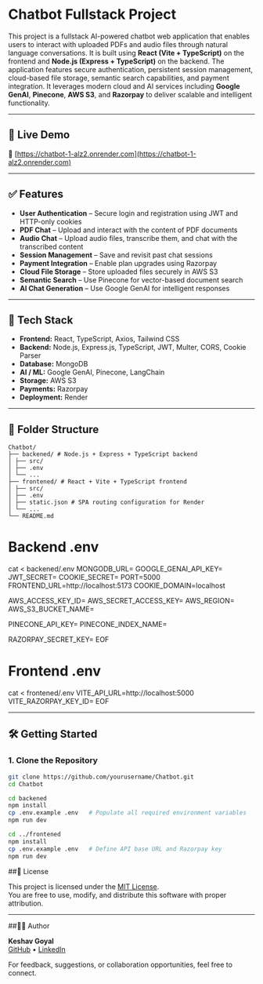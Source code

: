 # Chatbot Fullstack Project

This project is a fullstack AI-powered chatbot web application that enables users to interact with uploaded PDFs and audio files through natural language conversations. It is built using **React (Vite + TypeScript)** on the frontend and **Node.js (Express + TypeScript)** on the backend. The application features secure authentication, persistent session management, cloud-based file storage, semantic search capabilities, and payment integration. It leverages modern cloud and AI services including **Google GenAI**, **Pinecone**, **AWS S3**, and **Razorpay** to deliver scalable and intelligent functionality.

---

## 🚀 Live Demo

🔗 [https://chatbot-1-alz2.onrender.com](https://chatbot-1-alz2.onrender.com)

---

## ✅ Features

- **User Authentication** – Secure login and registration using JWT and HTTP-only cookies
- **PDF Chat** – Upload and interact with the content of PDF documents
- **Audio Chat** – Upload audio files, transcribe them, and chat with the transcribed content
- **Session Management** – Save and revisit past chat sessions
- **Payment Integration** – Enable plan upgrades using Razorpay
- **Cloud File Storage** – Store uploaded files securely in AWS S3
- **Semantic Search** – Use Pinecone for vector-based document search
- **AI Chat Generation** – Use Google GenAI for intelligent responses

---

## 🧰 Tech Stack

- **Frontend:** React, TypeScript, Axios, Tailwind CSS  
- **Backend:** Node.js, Express.js, TypeScript, JWT, Multer, CORS, Cookie Parser  
- **Database:** MongoDB  
- **AI / ML:** Google GenAI, Pinecone, LangChain  
- **Storage:** AWS S3  
- **Payments:** Razorpay  
- **Deployment:** Render

---

## 📁 Folder Structure

```
Chatbot/
├── backened/ # Node.js + Express + TypeScript backend
│ ├── src/
│ ├── .env
│ └── ...
├── frontened/ # React + Vite + TypeScript frontend
│ ├── src/
│ ├── .env
│ ├── static.json # SPA routing configuration for Render
│ └── ...
└── README.md
```
# Backend .env
cat <<EOF > backened/.env
MONGODB_URL=
GOOGLE_GENAI_API_KEY=
JWT_SECRET=
COOKIE_SECRET=
PORT=5000
FRONTEND_URL=http://localhost:5173
COOKIE_DOMAIN=localhost

AWS_ACCESS_KEY_ID=
AWS_SECRET_ACCESS_KEY=
AWS_REGION=
AWS_S3_BUCKET_NAME=

PINECONE_API_KEY=
PINECONE_INDEX_NAME=

RAZORPAY_SECRET_KEY=
EOF

# Frontend .env
cat <<EOF > frontened/.env
VITE_API_URL=http://localhost:5000
VITE_RAZORPAY_KEY_ID=
EOF


---

## 🛠️ Getting Started

### 1. Clone the Repository

```bash
git clone https://github.com/yourusername/Chatbot.git
cd Chatbot

cd backened
npm install
cp .env.example .env   # Populate all required environment variables
npm run dev

cd ../frontened
npm install
cp .env.example .env   # Define API base URL and Razorpay key
npm run dev

```

##📜 License

This project is licensed under the [MIT License](LICENSE).  
You are free to use, modify, and distribute this software with proper attribution.

---

##👨‍💻 Author

**Keshav Goyal**  
[GitHub](https://github.com/Keshavgoyal14) • [LinkedIn](https://www.linkedin.com/in/keshavgoyal14)

For feedback, suggestions, or collaboration opportunities, feel free to connect.
